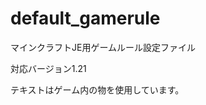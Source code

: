 <h1>default_gamerule</h1>
<p>マインクラフトJE用ゲームルール設定ファイル</p>
<p>対応バージョン1.21</p>
<p>テキストはゲーム内の物を使用しています。</p>
